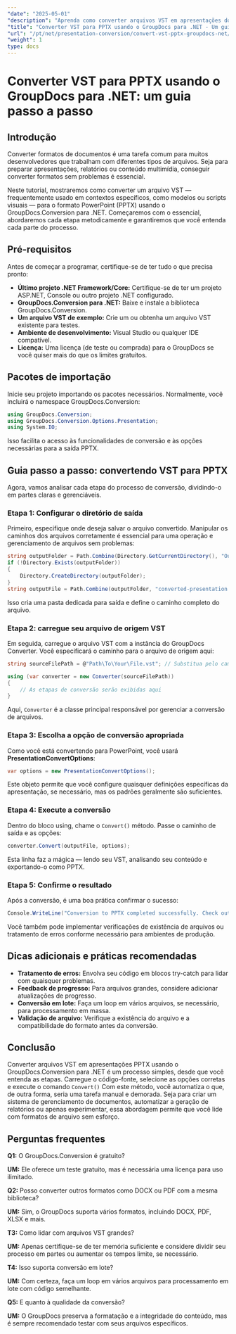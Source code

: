 ```yaml
---
"date": "2025-05-01"
"description": "Aprenda como converter arquivos VST em apresentações do PowerPoint usando o GroupDocs.Conversion para .NET com este guia abrangente."
"title": "Converter VST para PPTX usando o GroupDocs para .NET - Um guia passo a passo"
"url": "/pt/net/presentation-conversion/convert-vst-pptx-groupdocs-net/"
"weight": 1
type: docs
---
```

# Converter VST para PPTX usando o GroupDocs para .NET: um guia passo a passo

## Introdução

Converter formatos de documentos é uma tarefa comum para muitos desenvolvedores que trabalham com diferentes tipos de arquivos. Seja para preparar apresentações, relatórios ou conteúdo multimídia, conseguir converter formatos sem problemas é essencial.  

Neste tutorial, mostraremos como converter um arquivo VST — frequentemente usado em contextos específicos, como modelos ou scripts visuais — para o formato PowerPoint (PPTX) usando o GroupDocs.Conversion para .NET. Começaremos com o essencial, abordaremos cada etapa metodicamente e garantiremos que você entenda cada parte do processo.


## Pré-requisitos

Antes de começar a programar, certifique-se de ter tudo o que precisa pronto:

- **Último projeto .NET Framework/Core:** Certifique-se de ter um projeto ASP.NET, Console ou outro projeto .NET configurado.
- **GroupDocs.Conversion para .NET:** Baixe e instale a biblioteca GroupDocs.Conversion.
- **Um arquivo VST de exemplo:** Crie um ou obtenha um arquivo VST existente para testes.
- **Ambiente de desenvolvimento:** Visual Studio ou qualquer IDE compatível.
- **Licença:** Uma licença (de teste ou comprada) para o GroupDocs se você quiser mais do que os limites gratuitos.


## Pacotes de importação

Inicie seu projeto importando os pacotes necessários. Normalmente, você incluirá o namespace GroupDocs.Conversion:

```csharp
using GroupDocs.Conversion;
using GroupDocs.Conversion.Options.Presentation;
using System.IO;
```

Isso facilita o acesso às funcionalidades de conversão e às opções necessárias para a saída PPTX.


## Guia passo a passo: convertendo VST para PPTX

Agora, vamos analisar cada etapa do processo de conversão, dividindo-o em partes claras e gerenciáveis.


### **Etapa 1: Configurar o diretório de saída**

Primeiro, especifique onde deseja salvar o arquivo convertido. Manipular os caminhos dos arquivos corretamente é essencial para uma operação e gerenciamento de arquivos sem problemas:

```csharp
string outputFolder = Path.Combine(Directory.GetCurrentDirectory(), "Output");
if (!Directory.Exists(outputFolder))
{
    Directory.CreateDirectory(outputFolder);
}
string outputFile = Path.Combine(outputFolder, "converted-presentation.pptx");
```

Isso cria uma pasta dedicada para saída e define o caminho completo do arquivo.


### **Etapa 2: carregue seu arquivo de origem VST**

Em seguida, carregue o arquivo VST com a instância do GroupDocs Converter. Você especificará o caminho para o arquivo de origem aqui:

```csharp
string sourceFilePath = @"Path\To\Your\File.vst"; // Substitua pelo caminho real do seu arquivo

using (var converter = new Converter(sourceFilePath))
{
    // As etapas de conversão serão exibidas aqui
}
```

Aqui, `Converter` é a classe principal responsável por gerenciar a conversão de arquivos.


### **Etapa 3: Escolha a opção de conversão apropriada**

Como você está convertendo para PowerPoint, você usará **PresentationConvertOptions**:

```csharp
var options = new PresentationConvertOptions();
```

Este objeto permite que você configure quaisquer definições específicas da apresentação, se necessário, mas os padrões geralmente são suficientes.


### **Etapa 4: Execute a conversão**

Dentro do bloco using, chame o `Convert()` método. Passe o caminho de saída e as opções:

```csharp
converter.Convert(outputFile, options);
```

Esta linha faz a mágica — lendo seu VST, analisando seu conteúdo e exportando-o como PPTX.


### **Etapa 5: Confirme o resultado**

Após a conversão, é uma boa prática confirmar o sucesso:

```csharp
Console.WriteLine("Conversion to PPTX completed successfully. Check output in {0}", outputFolder);
```

Você também pode implementar verificações de existência de arquivos ou tratamento de erros conforme necessário para ambientes de produção.


## Dicas adicionais e práticas recomendadas

- **Tratamento de erros:** Envolva seu código em blocos try-catch para lidar com quaisquer problemas.
- **Feedback de progresso:** Para arquivos grandes, considere adicionar atualizações de progresso.
- **Conversão em lote:** Faça um loop em vários arquivos, se necessário, para processamento em massa.
- **Validação de arquivo:** Verifique a existência do arquivo e a compatibilidade do formato antes da conversão.


## Conclusão

Converter arquivos VST em apresentações PPTX usando o GroupDocs.Conversion para .NET é um processo simples, desde que você entenda as etapas. Carregue o código-fonte, selecione as opções corretas e execute o comando `Convert()` Com este método, você automatiza o que, de outra forma, seria uma tarefa manual e demorada. Seja para criar um sistema de gerenciamento de documentos, automatizar a geração de relatórios ou apenas experimentar, essa abordagem permite que você lide com formatos de arquivo sem esforço.

## Perguntas frequentes

**Q1:** O GroupDocs.Conversion é gratuito?  

**UM:** Ele oferece um teste gratuito, mas é necessária uma licença para uso ilimitado.

**Q2:** Posso converter outros formatos como DOCX ou PDF com a mesma biblioteca?  

**UM:** Sim, o GroupDocs suporta vários formatos, incluindo DOCX, PDF, XLSX e mais.

**T3:** Como lidar com arquivos VST grandes?  

**UM:** Apenas certifique-se de ter memória suficiente e considere dividir seu processo em partes ou aumentar os tempos limite, se necessário.

**T4:** Isso suporta conversão em lote?  

**UM:** Com certeza, faça um loop em vários arquivos para processamento em lote com código semelhante.

**Q5:** E quanto à qualidade da conversão?  

**UM:** O GroupDocs preserva a formatação e a integridade do conteúdo, mas é sempre recomendado testar com seus arquivos específicos.